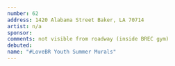 ```yaml
---
number: 62
address: 1420 Alabama Street Baker, LA 70714
artist: n/a
sponsor:
comments: not visible from roadway (inside BREC gym)
debuted:
name: "#LoveBR Youth Summer Murals"
---
```

